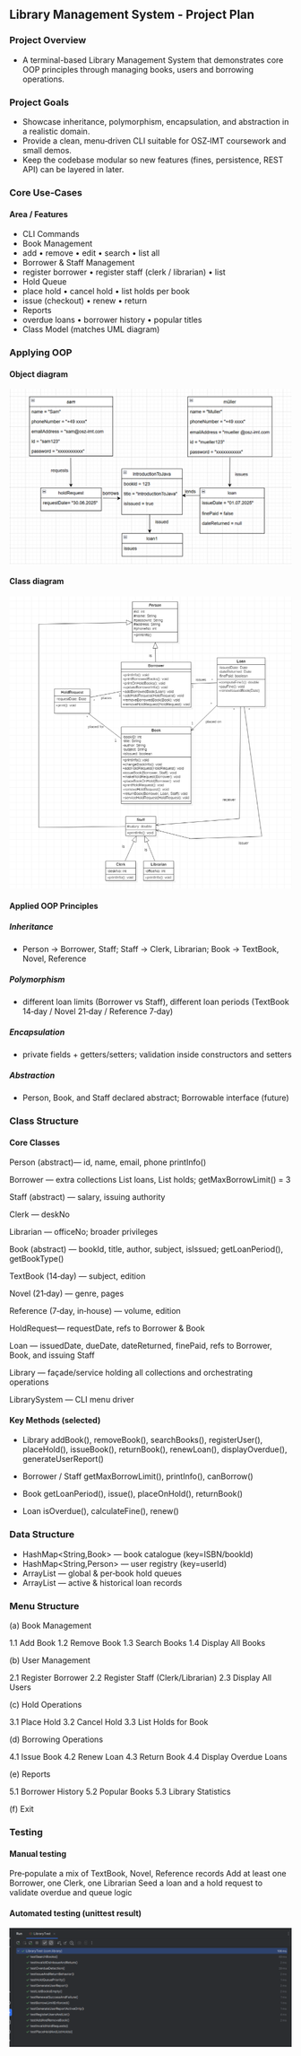 ## Library Management System - Project Plan
### Project Overview
- A terminal-based Library Management System that demonstrates core OOP principles through managing books, users and borrowing operations.

### Project Goals
- Showcase inheritance, polymorphism, encapsulation, and abstraction in a realistic domain.
- Provide a clean, menu‑driven CLI suitable for OSZ‑IMT coursework and small demos.
- Keep the codebase modular so new features (fines, persistence, REST API) can be layered in later.

### Core Use‑Cases

#### Area / Features
- CLI Commands
- Book Management
- add • remove • edit • search • list all
- Borrower & Staff Management
- register borrower • register staff (clerk / librarian) • list
- Hold Queue
- place hold • cancel hold • list holds per book
- issue (checkout) • renew • return
- Reports
- overdue loans • borrower history • popular titles
- Class Model (matches UML diagram)

### Applying OOP
#### Object diagram
![Diagram](doc/final-project-objectdiagram.png)

#### Class diagram
![Diagram](doc/final-project-classdiagram.png)

#### Applied OOP Principles
##### Inheritance
- Person → Borrower, Staff; Staff → Clerk, Librarian; Book → TextBook, Novel, Reference

##### Polymorphism
- different loan limits (Borrower vs Staff), different loan periods (TextBook 14‑day / Novel 21‑day / Reference 7‑day)

##### Encapsulation
- private fields + getters/setters; validation inside constructors and setters

##### Abstraction
- Person, Book, and Staff declared abstract; Borrowable interface (future)

### Class Structure

#### Core Classes

Person (abstract)— id, name, email, phone printInfo()

Borrower — extra collections List<Loan> loans, List<HoldRequest> holds; getMaxBorrowLimit() = 3

Staff (abstract) — salary, issuing authority

Clerk — deskNo

Librarian — officeNo; broader privileges

Book (abstract) — bookId, title, author, subject, isIssued; getLoanPeriod(), getBookType()

TextBook (14‑day) — subject, edition

Novel (21‑day) — genre, pages

Reference (7‑day, in‑house) — volume, edition

HoldRequest— requestDate, refs to Borrower & Book

Loan — issuedDate, dueDate, dateReturned, finePaid, refs to Borrower, Book, and issuing Staff

Library — façade/service holding all collections and orchestrating operations

LibrarySystem — CLI menu driver

#### Key Methods (selected)

- Library
addBook(), removeBook(), searchBooks(), registerUser(), placeHold(), issueBook(), returnBook(), renewLoan(), displayOverdue(), generateUserReport()

- Borrower / Staff
getMaxBorrowLimit(), printInfo(), canBorrow()

- Book
getLoanPeriod(), issue(), placeOnHold(), returnBook()

- Loan
isOverdue(), calculateFine(), renew()

### Data Structure
- HashMap<String,Book> — book catalogue (key=ISBN/bookId)
- HashMap<String,Person> — user registry (key=userId)
- ArrayList<HoldRequest> — global & per‑book hold queues
- ArrayList<Loan> — active & historical loan records

### Menu Structure

(a) Book Management

1.1 Add Book 1.2 Remove Book 1.3 Search Books 1.4 Display All Books

(b) User Management

2.1 Register Borrower 2.2 Register Staff (Clerk/Librarian) 2.3 Display All Users

(c) Hold Operations

3.1 Place Hold 3.2 Cancel Hold 3.3 List Holds for Book

(d) Borrowing Operations

4.1 Issue Book 4.2 Renew Loan 4.3 Return Book 4.4 Display Overdue Loans

(e) Reports

5.1 Borrower History 5.2 Popular Books 5.3 Library Statistics

(f) Exit

### Testing

#### Manual testing
Pre‑populate a mix of TextBook, Novel, Reference records
Add at least one Borrower, one Clerk, one Librarian
Seed a loan and a hold request to validate overdue and queue logic

#### Automated testing (unittest result)
![Diagram](doc/unittest-result.png)


